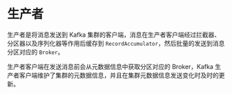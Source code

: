 # 生产者

生产者是将消息发送到 Kafka 集群的客户端，消息在生产者客户端经过拦截器、分区器以及序列化器等作用后缓存到 `RecordAccumulator`，然后批量的发送到消息分区对应的 `Broker`。

生产者客户端在发送消息前会从元数据信息中获取分区对应的 Broker，Kafka 生产者客户端维护了集群的元数据信息，并且在集群元数据信息发送变化时及时的更新。

